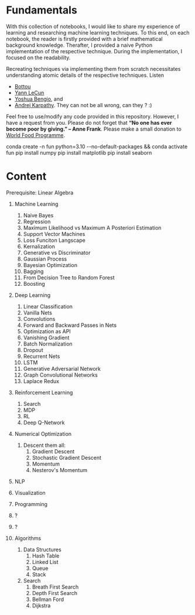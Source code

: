 # Fundamentals

With this collection of notebooks, I would like to share my experience of learning and researching machine learning techniques. To this end, on each notebook, the reader is firstly provided with a brief mathematical background knowledge. Therafter, I provided a naive Python implementation of the respective technique. During the implementation, I focused on the readability.

Recreating techniques via implementing them from scratch necessitates understanding atomic details of the respective techniques. Listen 
+ [Bottou](https://youtu.be/adXwym8Lakg?t=5307)
+ [Yann LeCun](https://youtu.be/Svb1c6AkRzE?t=693)
+ [Yoshua Bengio](https://youtu.be/pnTLZQhFpaE?t=1269), and 
+ [Andrej Karpathy](https://youtu.be/_au3yw46lcg?t=782). 
They can not be all wrong, can they ? :)

Feel free to use/modify any code provided in this repository. However, I have a request from you.
Please do not forget that **“No one has ever become poor by giving.” – Anne Frank**. 
Please make a small donation to [World Food Programme](https://donatenow.wfp.org/).

conda create -n fun python=3.10 --no-default-packages && conda activate fun
pip install numpy
pip install matplotlib
pip install seaborn
# Content
Prerequisite: Linear Algebra
1. Machine Learning
   1. Naive Bayes
   2. Regression
   3. Maximum Likelihood vs Maximum A Posteriori Estimation
   4. Support Vector Machines
   5. Loss Funciton Langscape
   6. Kernalization
   7. Generative vs Discriminator
   8. Gaussian Process
   9. Bayesian Optimization
   10. Bagging
   11. From Decision Tree to Random Forest
   12. Boosting

2. Deep Learning
   1. Linear Classification
   2. Vanilla Nets
   3. Convolutions
   4. Forward and Backward Passes in Nets
   5. Optimization as API
   6. Vanishing Gradient
   7. Batch Normalization
   8. Dropout
   9. Recurrent Nets
   10. LSTM
   11. Generative Adversarial Network
   12. Graph Convolutional Networks
   13. Laplace Redux

3. Reinforcement Learning
   1. Search
   2. MDP
   3. RL
   4. Deep Q-Network

4. Numerical Optimization
   1. Descent them all:
      1. Gradient Descent
      2. Stochastic Gradient Descent
      3. Momentum
      4. Nesterov's Momentum
5. NLP
6. Visualization
7. Programming
8. ?
9. ?
10. Algorithms
    1. Data Structures
       1. Hash Table
       2. Linked List
       3. Queue
       4. Stack
    2. Search
       1. Breath First Search
       2. Depth First Search
       3. Bellman Ford
       4. Dijkstra